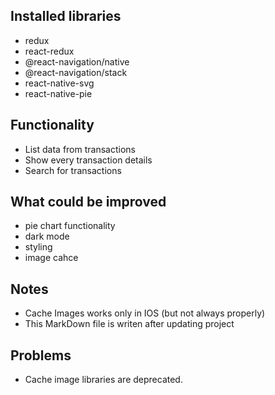 ## Installed libraries
* redux
* react-redux
* @react-navigation/native
* @react-navigation/stack
* react-native-svg
* react-native-pie

## Functionality

* List data from transactions
* Show every transaction details
* Search for transactions



## What could be improved

* pie chart functionality
* dark mode
* styling
* image cahce

## Notes

* Cache Images works only in IOS (but not always properly)
* This MarkDown file is writen after updating project


## Problems 

* Cache image libraries are deprecated. 